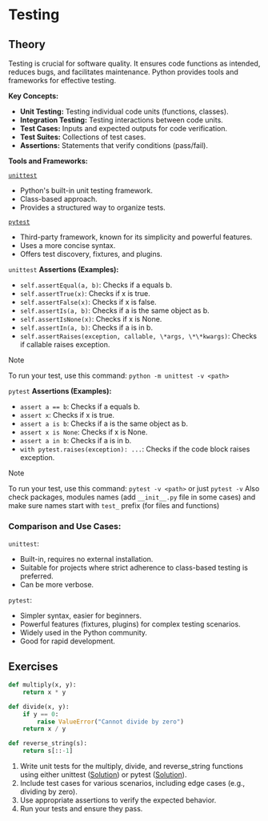 # Testing

## Theory

Testing is crucial for software quality. It ensures code functions as intended, reduces bugs, and facilitates maintenance. Python provides tools and frameworks for effective testing.

**Key Concepts:**

- **Unit Testing:** Testing individual code units (functions, classes).
- **Integration Testing:** Testing interactions between code units.
- **Test Cases:** Inputs and expected outputs for code verification.
- **Test Suites:** Collections of test cases.
- **Assertions:** Statements that verify conditions (pass/fail).

**Tools and Frameworks:**

[`unittest`](https://docs.python.org/3/library/unittest.html)

- Python's built-in unit testing framework.
- Class-based approach.
- Provides a structured way to organize tests.

[`pytest`](https://docs.pytest.org/en/stable/)

- Third-party framework, known for its simplicity and powerful features.
- Uses a more concise syntax.
- Offers test discovery, fixtures, and plugins.

`unittest` **Assertions (Examples):**

- `self.assertEqual(a, b)`: Checks if a equals b.
- `self.assertTrue(x)`: Checks if x is true.
- `self.assertFalse(x)`: Checks if x is false.
- `self.assertIs(a, b)`: Checks if a is the same object as b.
- `self.assertIsNone(x)`: Checks if x is None.
- `self.assertIn(a, b)`: Checks if a is in b.
- `self.assertRaises(exception, callable, \*args, \*\*kwargs)`: Checks if callable raises exception.

> [!NOTE]
> To run your test, use this command:
> `python -m unittest -v <path>`

`pytest` **Assertions (Examples):**

- `assert a == b`: Checks if a equals b.
- `assert x`: Checks if x is true.
- `assert a is b`: Checks if a is the same object as b.
- `assert x is None`: Checks if x is None.
- `assert a in b`: Checks if a is in b.
- `with pytest.raises(exception): ...`: Checks if the code block raises exception.

> [!NOTE]
> To run your test, use this command:
> `pytest -v <path>` or just `pytest -v`
> Also check packages, modules names (add `__init__.py` file in some cases) and make sure names start with `test_` prefix (for files and functions)

### Comparison and Use Cases:

`unittest`:

- Built-in, requires no external installation.
- Suitable for projects where strict adherence to class-based testing is preferred.
- Can be more verbose.

`pytest`:

- Simpler syntax, easier for beginners.
- Powerful features (fixtures, plugins) for complex testing scenarios.
- Widely used in the Python community.
- Good for rapid development.

## Exercises

```python
def multiply(x, y):
    return x * y

def divide(x, y):
    if y == 0:
        raise ValueError("Cannot divide by zero")
    return x / y

def reverse_string(s):
    return s[::-1]
```

1. Write unit tests for the multiply, divide, and reverse_string functions using either unittest ([Solution](./exercises/unitest_test.py)) or pytest ([Solution](./exercises/test_pytest.py)).
2. Include test cases for various scenarios, including edge cases (e.g., dividing by zero).
3. Use appropriate assertions to verify the expected behavior.
4. Run your tests and ensure they pass.

